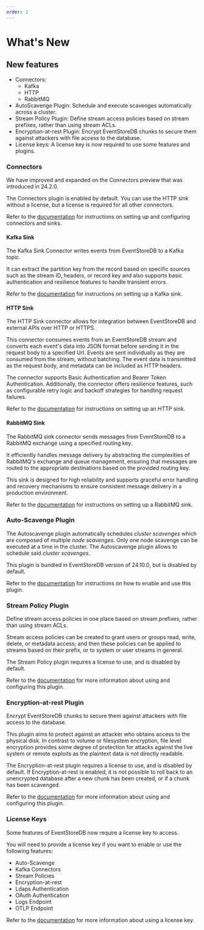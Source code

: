 ```yaml
---
order: 2
---
```


# What's New

## New features

* Connectors:
    * Kafka
    * HTTP
    * RabbitMQ
* AutoScavenge Plugin: Schedule and execute scavenges automatically across a cluster.
* Stream Policy Plugin: Define stream access policies based on stream prefixes, rather than using stream ACLs.
* Encryption-at-rest Plugin: Encrypt EventStoreDB chunks to secure them against attackers with file access to the database.
* License keys: A license key is now required to use some features and plugins.

### Connectors

We have improved and expanded on the Connectors preview that was introduced in 24.2.0.

The Connectors plugin is enabled by default.
You can use the HTTP sink without a license, but a license is required for all other connectors.

Refer to the [documentation](TODO) for instructions on setting up and configuring connectors and sinks.

#### Kafka Sink

<Badge type="warning" vertical="middle" text="License Required"/>

The Kafka Sink Connector writes events from EventStoreDB to a Kafka topic.

It can extract the partition key from the record based on specific sources such as the stream ID, headers, or record key and also supports basic authentication and resilience
features to handle transient errors.

Refer to the [documentation](TODO) for instructions on setting up a Kafka sink.

#### HTTP Sink

The HTTP Sink connector allows for integration between EventStoreDB and external
APIs over HTTP or HTTPS.

This connector consumes events from an EventStoreDB
stream and converts each event's data into JSON format before sending it in the
request body to a specified Url. Events are sent individually as they are
consumed from the stream, without batching. The event data is transmitted as the
request body, and metadata can be included as HTTP headers.

The connector supports Basic Authentication and Bearer Token Authentication.
Additionally, the connector offers resilience features, such as configurable
retry logic and backoff strategies for handling request failures.

Refer to the [documentation](TODO) for instructions on setting up an HTTP sink.

#### RabbitMQ Sink

<Badge type="warning" vertical="middle" text="License Required"/>

The RabbitMQ sink connector sends messages from EventStoreDB to a RabbitMQ exchange using a specified routing key.

It efficiently handles message delivery by abstracting the complexities of RabbitMQ's exchange and queue management, ensuring that messages are routed to the appropriate destinations based on the provided routing key.

This sink is designed for high reliability and supports graceful error handling and recovery mechanisms to ensure consistent message delivery in a production environment.

Refer to the [documentation](TODO) for instructions on setting up a RabbitMQ sink.

### Auto-Scavenge Plugin

<Badge type="warning" vertical="middle" text="License Required"/>

The Autoscavenge plugin automatically schedules _cluster scavenges_ which are composed of multiple _node scavenges_. Only one node scavenge can be executed at a time in the cluster. The Autoscavenge plugin allows to schedule said _cluster scavenges_.

This plugin is bundled in EventStoreDB version of 24.10.0, but is disabled by default.

Refer to the [documentation](../operations/auto-scavenge.md) for instructions on how to enable and use this plugin.

### Stream Policy Plugin

<Badge type="warning" vertical="middle" text="License Required"/>

Define stream access policies in one place based on stream prefixes, rather than using stream ACLs.

Stream access policies can be created to grant users or groups read, write, delete, or metadata access; and then these policies can be applied to streams based on their prefix, or to system or user streams in general.

The Stream Policy plugin requires a license to use, and is disabled by default.

Refer to the [documentation](../configuration/security.md#stream-policy-authorization-plugin) for more information about using and configuring this plugin.

### Encryption-at-rest Plugin

<Badge type="warning" vertical="middle" text="License Required"/>

Encrypt EventStoreDB chunks to secure them against attackers with file access to the database.

This plugin aims to protect against an attacker who obtains access to the physical disk. In contrast to volume or filesystem encryption, file level encryption provides some degree of protection for attacks against the live system or remote exploits as the plaintext data is not directly readable.

The Encryption-at-rest plugin requires a license to use, and is disabled by default.
If Encryption-at-rest is enabled, it is not possible to roll back to an unencrypted database after a new chunk has been created, or if a chunk has been scavenged.

Refer to the [documentation](../configuration/security.md#encryption-at-rest) for more information about using and configuring this plugin.

### License Keys

Some features of EventStoreDB now require a license key to access.

You will need to provide a license key if you want to enable or use the following features:
* Auto-Scavenge
* Kafka Connectors
* Stream Policies
* Encryption-at-rest
* Ldaps Authentication
* OAuth Authentication
* Logs Endpoint
* OTLP Endpoint

Refer to the [documentation](../configuration/license-keys.md) for more information about using a license key.